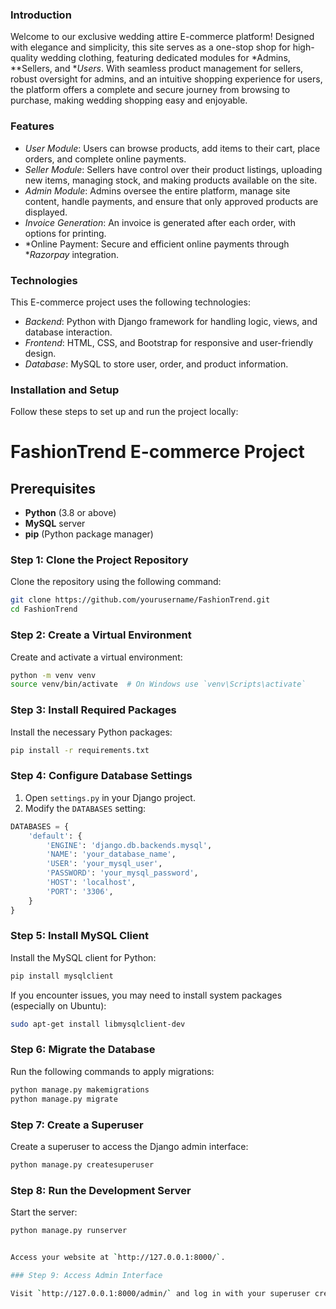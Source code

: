 ### Introduction
Welcome to our exclusive wedding attire E-commerce platform! Designed with elegance and simplicity, this site serves as a one-stop shop for high-quality wedding clothing, featuring dedicated modules for *Admins, **Sellers, and **Users*. With seamless product management for sellers, robust oversight for admins, and an intuitive shopping experience for users, the platform offers a complete and secure journey from browsing to purchase, making wedding shopping easy and enjoyable.

### Features
- *User Module*: Users can browse products, add items to their cart, place orders, and complete online payments.
- *Seller Module*: Sellers have control over their product listings, uploading new items, managing stock, and making products available on the site.
- *Admin Module*: Admins oversee the entire platform, manage site content, handle payments, and ensure that only approved products are displayed.
- *Invoice Generation*: An invoice is generated after each order, with options for printing.
- *Online Payment: Secure and efficient online payments through **Razorpay* integration.

### Technologies
This E-commerce project uses the following technologies:
- *Backend*: Python with Django framework for handling logic, views, and database interaction.
- *Frontend*: HTML, CSS, and Bootstrap for responsive and user-friendly design.
- *Database*: MySQL to store user, order, and product information.

### Installation and Setup
Follow these steps to set up and run the project locally:
# FashionTrend E-commerce Project
## Prerequisites

- **Python** (3.8 or above)
- **MySQL** server
- **pip** (Python package manager)
### Step 1: Clone the Project Repository

Clone the repository using the following command:

```bash
git clone https://github.com/yourusername/FashionTrend.git
cd FashionTrend
```
### Step 2: Create a Virtual Environment

Create and activate a virtual environment:

```bash
python -m venv venv
source venv/bin/activate  # On Windows use `venv\Scripts\activate`
```

### Step 3: Install Required Packages

Install the necessary Python packages:

```bash
pip install -r requirements.txt
```

### Step 4: Configure Database Settings

1. Open `settings.py` in your Django project.
2. Modify the `DATABASES` setting:

```python
DATABASES = {
    'default': {
        'ENGINE': 'django.db.backends.mysql',
        'NAME': 'your_database_name',
        'USER': 'your_mysql_user',
        'PASSWORD': 'your_mysql_password',
        'HOST': 'localhost',
        'PORT': '3306',
    }
}
```

### Step 5: Install MySQL Client

Install the MySQL client for Python:

```bash
pip install mysqlclient
```

If you encounter issues, you may need to install system packages (especially on Ubuntu):

```bash
sudo apt-get install libmysqlclient-dev
```

### Step 6: Migrate the Database

Run the following commands to apply migrations:

```bash
python manage.py makemigrations
python manage.py migrate
```

### Step 7: Create a Superuser

Create a superuser to access the Django admin interface:

```bash
python manage.py createsuperuser
```

### Step 8: Run the Development Server

Start the server:

```bash
python manage.py runserver


Access your website at `http://127.0.0.1:8000/`.

### Step 9: Access Admin Interface

Visit `http://127.0.0.1:8000/admin/` and log in with your superuser credentials.











